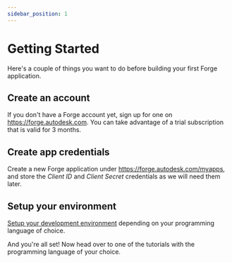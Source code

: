 ```yaml
---
sidebar_position: 1
---
```


# Getting Started

Here's a couple of things you want to do before building your first Forge application.

## Create an account

If you don't have a Forge account yet, sign up for one on https://forge.autodesk.com.
You can take advantage of a trial subscription that is valid for 3 months.

## Create app credentials

Create a new Forge application under https://forge.autodesk.com/myapps, and store
the _Client ID_ and _Client Secret_ credentials as we will need them later.

## Setup your environment

[Setup your development environment](./setup.mdx) depending on your programming language of choice.

And you're all set! Now head over to one of the tutorials with the programming language
of your choice.
